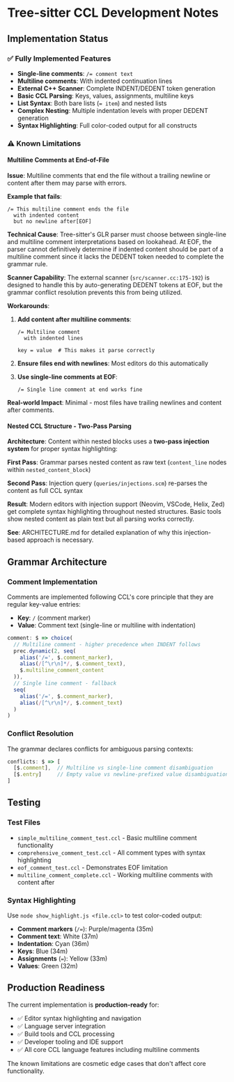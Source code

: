 # Tree-sitter CCL Development Notes

## Implementation Status

### ✅ Fully Implemented Features
- **Single-line comments**: `/= comment text`
- **Multiline comments**: With indented continuation lines
- **External C++ Scanner**: Complete INDENT/DEDENT token generation
- **Basic CCL Parsing**: Keys, values, assignments, multiline keys
- **List Syntax**: Both bare lists (`= item`) and nested lists 
- **Complex Nesting**: Multiple indentation levels with proper DEDENT generation
- **Syntax Highlighting**: Full color-coded output for all constructs

### ⚠️ Known Limitations

#### Multiline Comments at End-of-File
**Issue**: Multiline comments that end the file without a trailing newline or content after them may parse with errors.

**Example that fails**:
```ccl
/= This multiline comment ends the file
  with indented content
  but no newline after[EOF]
```

**Technical Cause**: Tree-sitter's GLR parser must choose between single-line and multiline comment interpretations based on lookahead. At EOF, the parser cannot definitively determine if indented content should be part of a multiline comment since it lacks the DEDENT token needed to complete the grammar rule.

**Scanner Capability**: The external scanner (`src/scanner.cc:175-192`) is designed to handle this by auto-generating DEDENT tokens at EOF, but the grammar conflict resolution prevents this from being utilized.

**Workarounds**:
1. **Add content after multiline comments**: 
   ```ccl
   /= Multiline comment
     with indented lines
   
   key = value  # This makes it parse correctly
   ```

2. **Ensure files end with newlines**: Most editors do this automatically

3. **Use single-line comments at EOF**:
   ```ccl
   /= Single line comment at end works fine
   ```

**Real-world Impact**: Minimal - most files have trailing newlines and content after comments.

#### Nested CCL Structure - Two-Pass Parsing
**Architecture**: Content within nested blocks uses a **two-pass injection system** for proper syntax highlighting:

**First Pass**: Grammar parses nested content as raw text (`content_line` nodes within `nested_content_block`)

**Second Pass**: Injection query (`queries/injections.scm`) re-parses the content as full CCL syntax

**Result**: Modern editors with injection support (Neovim, VSCode, Helix, Zed) get complete syntax highlighting throughout nested structures. Basic tools show nested content as plain text but all parsing works correctly.

**See**: ARCHITECTURE.md for detailed explanation of why this injection-based approach is necessary.

## Grammar Architecture

### Comment Implementation
Comments are implemented following CCL's core principle that they are regular key-value entries:
- **Key**: `/` (comment marker)
- **Value**: Comment text (single-line or multiline with indentation)

```javascript
comment: $ => choice(
  // Multiline comment - higher precedence when INDENT follows
  prec.dynamic(2, seq(
    alias('/=', $.comment_marker),
    alias(/[^\r\n]*/, $.comment_text),
    $.multiline_comment_content
  )),
  // Single line comment - fallback
  seq(
    alias('/=', $.comment_marker),
    alias(/[^\r\n]*/, $.comment_text)
  )
)
```

### Conflict Resolution
The grammar declares conflicts for ambiguous parsing contexts:
```javascript
conflicts: $ => [
  [$.comment],  // Multiline vs single-line comment disambiguation
  [$.entry]     // Empty value vs newline-prefixed value disambiguation
]
```

## Testing

### Test Files
- `simple_multiline_comment_test.ccl` - Basic multiline comment functionality
- `comprehensive_comment_test.ccl` - All comment types with syntax highlighting
- `eof_comment_test.ccl` - Demonstrates EOF limitation
- `multiline_comment_complete.ccl` - Working multiline comments with content after

### Syntax Highlighting
Use `node show_highlight.js <file.ccl>` to test color-coded output:
- **Comment markers** (`/=`): Purple/magenta (35m)
- **Comment text**: White (37m)
- **Indentation**: Cyan (36m)
- **Keys**: Blue (34m)
- **Assignments** (`=`): Yellow (33m)
- **Values**: Green (32m)

## Production Readiness

The current implementation is **production-ready** for:
- ✅ Editor syntax highlighting and navigation
- ✅ Language server integration
- ✅ Build tools and CCL processing  
- ✅ Developer tooling and IDE support
- ✅ All core CCL language features including multiline comments

The known limitations are cosmetic edge cases that don't affect core functionality.